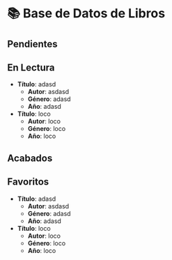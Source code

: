 # 📚 Base de Datos de Libros

## Pendientes


## En Lectura

- **Título**: adasd
  - **Autor**: asdasd
  - **Género**: adasd
  - **Año**: adasd
- **Título**: loco
  - **Autor**: loco
  - **Género**: loco
  - **Año**: loco

## Acabados


## Favoritos

- **Título**: adasd
  - **Autor**: asdasd
  - **Género**: adasd
  - **Año**: adasd
- **Título**: loco
  - **Autor**: loco
  - **Género**: loco
  - **Año**: loco


